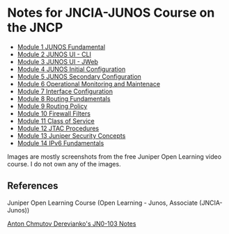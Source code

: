 # Notes for JNCIA-JUNOS Course on the JNCP

- [Module 1 JUNOS Fundamental](./Module_1/Junos_fundamentals.md)
- [Module 2 JUNOS UI - CLI](./Module_2/)
- [Module 3 JUNOS UI - JWeb](./Module_3/JWeb_Interface.md)
- [Module 4 JUNOS Initial Configuration](./Module_4/Initial_Configuration.md)
- [Module 5 JUNOS Secondary Configuration](./Module_5/Secondary_Configuration.md)
- [Module 6 Operational Monitoring and Maintenace](./Module_3/Operational_Monitoring_&_Maintenance.md)
- [Module 7 Interface Configuration](./Module_7/Interface_Configuration.md)
- [Module 8 Routing Fundamentals](./Module_8/Routing_Fundamentals.md)
- [Module 9 Routing Policy](./Module_9/Routing_Policy.md)
- [Module 10 Firewall Filters](./Module_10/Firewall_Filters.md)
- [Module 11 Class of Service](./Module_11/Class_of_Service.md)
- [Module 12 JTAC Procedures](./Module_12/JTAC_Procedures.md)
- [Module 13 Juniper Security Concepts](./Module_13/Juniper_Security_Concepts.md)
- [Module 14 IPv6 Fundamentals](./Module_14/IPv6_Fundamentals.md)

Images are mostly screenshots from the free Juniper Open Learning video course. I do not own any of the images.

## References

Juniper Open Learning Course (Open Learning - Junos, Associate (JNCIA-Junos))

[Anton Chmutov Derevianko's JN0-103 Notes](https://gist.github.com/chmutoff/5a1e8a04d694089acbc00b1565e953fa)